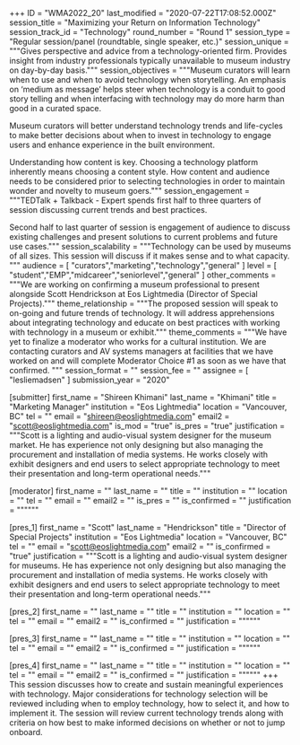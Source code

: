 +++
ID = "WMA2022_20"
last_modified = "2020-07-22T17:08:52.000Z"
session_title = "Maximizing your Return on Information Technology"
session_track_id = "Technology"
round_number = "Round 1"
session_type = "Regular session/panel (roundtable, single speaker, etc.)"
session_unique = """Gives perspective and advice from a technology-oriented firm. Provides insight from industry professionals typically unavailable to museum industry on day-by-day basis."""
session_objectives = """Museum curators will learn when to use and when to avoid technology when storytelling. An emphasis on ‘medium as message’ helps steer when technology is a conduit to good story telling and when interfacing with technology may do more harm than good in a curated space.

Museum curators will better understand technology trends and life-cycles to make better decisions about when to invest in technology to engage users and enhance experience in the built environment.

Understanding how content is key. Choosing a technology platform inherently means choosing a content style. How content and audience needs to be considered prior to selecting technologies in order to maintain wonder and novelty to museum goers."""
session_engagement = """TEDTalk + Talkback - Expert spends first half to three quarters of session discussing current trends and best practices.

Second half to last quarter of session is engagement of audience to discuss existing challenges and present solutions to current problems and future use cases."""
session_scalability = """Technology can be used by museums of all sizes. This session will discuss if it makes sense and to what capacity. 
"""
audience = [ "curators","marketing","technology","general" ]
level = [ "student","EMP","midcareer","seniorlevel","general" ]
other_comments = """We are working on confirming a museum professional to present alongside Scott Hendrickson at Eos Lightmedia (Director of Special Projects)."""
theme_relationship = """The proposed session will speak to on-going and future trends of technology. It will address apprehensions about integrating technology and educate on best practices with working with technology in a museum or exhibit."""
theme_comments = """We have yet to finalize a moderator who works for a cultural institution. We are contacting curators and AV systems managers at facilities that we have worked on and will complete Moderator Choice #1 as soon as we have that confirmed.
"""
session_format = ""
session_fee = ""
assignee = [ "lesliemadsen" ]
submission_year = "2020"

[submitter]
first_name = "Shireen Khimani"
last_name = "Khimani"
title = "Marketing Manager"
institution = "Eos Lightmedia"
location = "Vancouver, BC"
tel = ""
email = "shireen@eoslightmedia.com"
email2 = "scott@eoslightmedia.com"
is_mod = "true"
is_pres = "true"
justification = """Scott is a lighting and audio-visual system designer for the museum market. He has experience not only designing but also managing the procurement and installation of media systems. He works closely with exhibit designers and end users to select appropriate technology to meet their presentation and long-term operational needs."""

[moderator]
first_name = ""
last_name = ""
title = ""
institution = ""
location = ""
tel = ""
email = ""
email2 = ""
is_pres = ""
is_confirmed = ""
justification = """"""

[pres_1]
first_name = "Scott"
last_name = "Hendrickson"
title = "Director of Special Projects"
institution = "Eos Lightmedia"
location = "Vancouver, BC"
tel = ""
email = "scott@eoslightmedia.com"
email2 = ""
is_confirmed = "true"
justification = """Scott is a lighting and audio-visual system designer for museums. He has experience not only designing but also managing the procurement and installation of media systems. He works closely with exhibit designers and end users to select appropriate technology to meet their presentation and long-term operational needs."""

[pres_2]
first_name = ""
last_name = ""
title = ""
institution = ""
location = ""
tel = ""
email = ""
email2 = ""
is_confirmed = ""
justification = """"""

[pres_3]
first_name = ""
last_name = ""
title = ""
institution = ""
location = ""
tel = ""
email = ""
email2 = ""
is_confirmed = ""
justification = """"""

[pres_4]
first_name = ""
last_name = ""
title = ""
institution = ""
location = ""
tel = ""
email = ""
email2 = ""
is_confirmed = ""
justification = """"""
+++
This session discusses how to create and sustain meaningful experiences with technology. Major considerations for technology selection will be reviewed including when to employ technology, how to select it, and how to implement it.  The session will review current technology trends along with criteria on how best to make informed decisions on whether or not to jump onboard.
